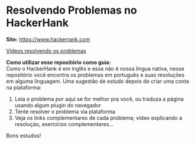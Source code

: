 Resolvendo Problemas no HackerHank 
========

**Site:** https://www.hackerrank.com

[Vídeos resolvendo os problemas](https://www.youtube.com/watch?v=g7Oq7wcy9fk&list=PLzehOqhpwpxg80n3Ejg00Dnwy1Ta3ueiu)

**Como utilizar esse repositório como guia:**  
Como o HackerHank é em inglês e essa não é nossa língua nativa, nesse repositório você encontra os problemas em português e suas resoluções em alguma linguagem.
Uma sugestão de estudo depois de criar uma conta na plataforma: 
1) Leia o problema por aqui se for melhor pra você, ou traduza a página usando algum plugin do navegador
2) Tente resolver o problema via plataforma 
3) Veja os links complementares de cada problema; vídeo explicando a resolução, exercícios complementares...

Bons estudos! 
